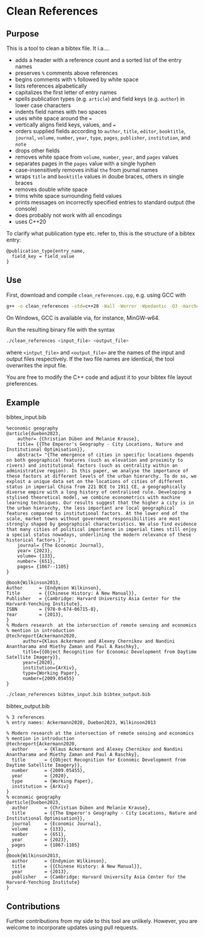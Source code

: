 # Clean References

## Purpose
This is a tool to clean a bibtex file. It i.a....
- adds a header with a reference count and a sorted list of the entry names
- preserves `%` comments above references
- begins comments with `%` followed by white space
- lists references alpabetically
- capitalizes the first letter of entry names
- spells publication types (e.g. `article`) and field keys (e.g. `author`) in lower case characters
- indents field names with two spaces
- uses white space around the `=`
- vertically aligns field keys, values, and `=`
- orders supplied fields according to `author`, `title`, `editor`, `booktitle`, `journal`, `volume`, `number`, `year`, `type`, `pages`, `publisher`, `institution`, and `note`
- drops other fields
- removes white space from `volume`, `number`, `year`, and `pages` values
- separates pages in the `pages` value with a single hyphen
- case-insensitively removes initial `the` from journal names
- wraps `title` and `booktitle` values in doube braces, others in single braces
- removes double white space
- trims white space surrounding field values
- prints messages on incorrectly specified entries to standard output (the console)
- does probably not work with all encodings
- uses C++20

To clarify what publication type etc. refer to, this is the structure of a bibtex entry:
```
@publication_type{entry_name,
  field_key = field_value
}
```

## Use
First, download and compile `clean_references.cpp`, e.g. using GCC with
```bash
g++ -o clean_references -std=c++20 -Wall -Werror -Wpedantic -O3 -march=native clean_references.cpp
```
On Windows, GCC is available via, for instance, MinGW-w64.

Run the resulting binary file with the syntax
```bash
./clean_references <input_file> <output_file>
```
where `<intput_file>` and `<output_file>` are the names of the input and output files respectively. If the two file names are identical, the tool overwrites the input file.

You are free to modify the C++ code and adjust it to your bibtex file layout preferences.

## Example
bibtex_input.bib
```
%economic geography
@article{dueben2023,
    author= {Christian Düben and Melanie Krause},
    title= {{The Emperor's Geography - City Locations, Nature and Institutional Optimisation}},
    abstract= "{The emergence of cities in specific locations depends on both geographical features (such as elevation and proximity to rivers) and institutional factors (such as centrality within an administrative region). In this paper, we analyse the importance of these factors at different levels of the urban hierarchy. To do so, we exploit a unique data set on the locations of cities of different status in imperial China from 221 BCE to 1911 CE, a geographically diverse empire with a long history of centralised rule. Developing a stylised theoretical model, we combine econometrics with machine learning techniques. Our results suggest that the higher a city is in the urban hierarchy, the less important are local geographical features compared to institutional factors. At the lower end of the scale, market towns without government responsibilities are most strongly shaped by geographical characteristics. We also find evidence that many cities of political importance in imperial times still enjoy a special status nowadays, underlining the modern relevance of these historical factors.}",
    journal= {The Economic Journal},
    year= {2023},
    volume= {133},
    number= {651},
    pages= {1067--1105}
}

@book{Wilkinson2013,
Author      = {Endymion Wilkinson},
Title       = {{Chinese History: A New Manual}},
Publisher   = {Cambridge: Harvard University Asia Center for the Harvard-Yenching Institute},
ISBN        = {978-0-674-06715-8},
Year        = {2013},
}
% Modern research  at the intersection of remote sensing and economics
% mention in introduction
@techreport{Ackermann2020,
      author={Klaus Ackermann and Alexey Chernikov and Nandini Anantharama and Miethy Zaman and Paul A Raschky},
      title={{Object Recognition for Economic Development from Daytime Satellite Imagery}},
      year={2020},
      institution={ArXiv},
      type={Working Paper},
      number={2009.05455}
}
```
```bash
./clean_references bibtex_input.bib bibtex_output.bib
```
bibtex_output.bib
```
% 3 references
% entry names: Ackermann2020, Dueben2023, Wilkinson2013

% Modern research at the intersection of remote sensing and economics
% mention in introduction
@techreport{Ackermann2020,
  author      = {Klaus Ackermann and Alexey Chernikov and Nandini Anantharama and Miethy Zaman and Paul A Raschky},
  title       = {{Object Recognition for Economic Development from Daytime Satellite Imagery}},
  number      = {2009.05455},
  year        = {2020},
  type        = {Working Paper},
  institution = {ArXiv}
}
% economic geography
@article{Dueben2023,
  author      = {Christian Düben and Melanie Krause},
  title       = {{The Emperor's Geography - City Locations, Nature and Institutional Optimisation}},
  journal     = {Economic Journal},
  volume      = {133},
  number      = {651},
  year        = {2023},
  pages       = {1067-1105}
}
@book{Wilkinson2013,
  author      = {Endymion Wilkinson},
  title       = {{Chinese History: A New Manual}},
  year        = {2013},
  publisher   = {Cambridge: Harvard University Asia Center for the Harvard-Yenching Institute}
}
```

## Contributions
Further contributions from my side to this tool are unlikely. However, you are welcome to incorporate updates using pull requests.
